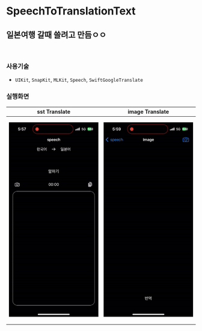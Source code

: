 # SpeechToTranslationText
## 일본여행 갈때 쓸려고 만듬ㅇㅇ

<br>

### 사용기술
- `UIKit`, `SnapKit`, `MLKit`, `Speech`, `SwiftGoogleTranslate`

### 실행화면
| <center> sst Translate </center> | <center> image Translate </center> |
 | -- | -- |
| <p float="none"> <img src= "./docs/image_t.gif"/> </p> | <p float="none"> <img src= "./docs/stt_t.gif"/> </p> |

